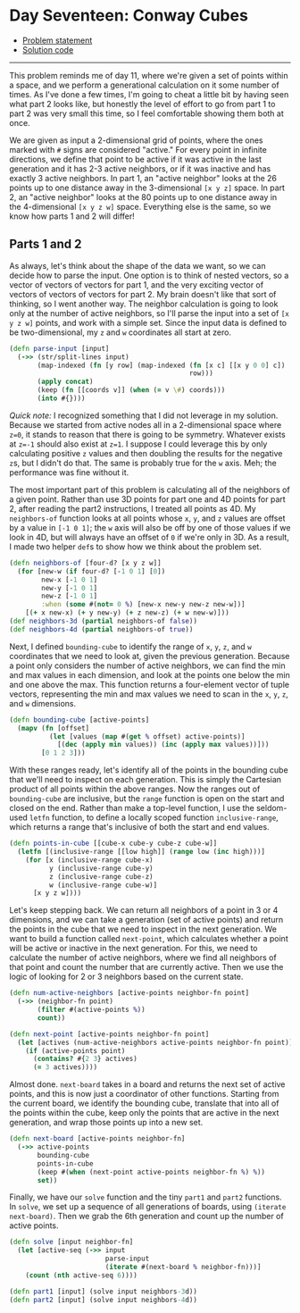# Day Seventeen: Conway Cubes

* [Problem statement](https://adventofcode.com/2020/day/17)
* [Solution code](https://github.com/abyala/advent-2020-clojure/blob/master/src/advent_2020_clojure/day17.clj)

---

This problem reminds me of day 11, where we're given a set of points within a space, and we perform a
generational calculation on it some number of times.  As I've done a few times, I'm going to cheat a
little bit by having seen what part 2 looks like, but honestly the level of effort to go from part 1
to part 2 was very small this time, so I feel comfortable showing them both at once.

We are given as input a 2-dimensional grid of points, where the ones marked with `#` signs are considered
"active." For every point in infinite directions, we define that point to be active if it was active in
the last generation and it has 2-3 active neighbors, or if it was inactive and has exactly 3 active
neighbors. In part 1, an "active neighbor" looks at the 26 points up to one distance away in the
3-dimensional `[x y z]` space. In part 2, an "active neighbor" looks at the 80 points up to one distance
away in the 4-dimensional `[x y z w]` space. Everything else is the same, so we know how parts 1 and 2
will differ!

## Parts 1 and 2

As always, let's think about the shape of the data we want, so we can decide how to parse the input. One
option is to think of nested vectors, so a vector of vectors of vectors for part 1, and the very exciting
vector of vectors of vectors of vectors for part 2. My brain doesn't like that sort of thinking, so I went
another way. The neighbor calculation is going to look only at the number of active neighbors, so I'll
parse the input into a set of `[x y z w]` points, and work with a simple set.  Since the input data is
defined to be two-dimensional, my `z` and `w` coordinates all start at zero.

```clojure
(defn parse-input [input]
  (->> (str/split-lines input)
       (map-indexed (fn [y row] (map-indexed (fn [x c] [[x y 0 0] c])
                                             row)))
       (apply concat)
       (keep (fn [[coords v]] (when (= v \#) coords)))
       (into #{})))
```

_Quick note:_ I recognized something that I did not leverage in my solution. Because we started from 
active nodes all in a 2-dimensional space where `z=0`, it stands to reason that there is going to be
symmetry. Whatever exists at `z=-1` should also exist at `z=1`. I suppose I could leverage this by
only calculating positive `z` values and then doubling the results for the negative `z`s, but I didn't
do that. The same is probably true for the `w` axis. Meh; the performance was fine without it.

The most important part of this problem is calculating all of the neighbors of a given point. Rather
than use 3D points for part one and 4D points for part 2, after reading the part2 instructions, I
treated all points as 4D.  My `neighbors-of` function looks at all points whose `x`, `y`, and `z` values
are offset by a value in `[-1 0 1]`; the `w` axis will also be off by one of those values if we look in
4D, but will always have an offset of `0` if we're only in 3D. As a result, I made two helper `def`s
to show how we think about the problem set.

```clojure
(defn neighbors-of [four-d? [x y z w]]
  (for [new-w (if four-d? [-1 0 1] [0])
        new-x [-1 0 1]
        new-y [-1 0 1]
        new-z [-1 0 1]
        :when (some #(not= 0 %) [new-x new-y new-z new-w])]
    [(+ x new-x) (+ y new-y) (+ z new-z) (+ w new-w)]))
(def neighbors-3d (partial neighbors-of false))
(def neighbors-4d (partial neighbors-of true))
```

Next, I defined `bounding-cube` to identify the range of `x`, `y`, `z`, and `w` coordinates that we
need to look at, given the previous generation. Because a point only considers the number of active
neighbors, we can find the min and max values in each dimension, and look at the points one below
the min and one above the max. This function returns a four-element vector of tuple vectors, representing
the min and max values we need to scan in the `x`, `y`, `z`, and `w` dimensions.

```clojure
(defn bounding-cube [active-points]
  (mapv (fn [offset]
          (let [values (map #(get % offset) active-points)]
            [(dec (apply min values)) (inc (apply max values))]))
        [0 1 2 3]))
``` 

With these ranges ready, let's identify all of the points in the bounding cube that we'll need to
inspect on each generation.  This is simply the Cartesian product of all points within the above
ranges. Now the ranges out of `bounding-cube` are inclusive, but the `range` function is open on
the start and closed on the end. Rather than make a top-level function, I use the seldom-used
`letfn` function, to define a locally scoped function `inclusive-range`, which returns a range
that's inclusive of both the start and end values.

```clojure
(defn points-in-cube [[cube-x cube-y cube-z cube-w]]
  (letfn [(inclusive-range [[low high]] (range low (inc high)))]
    (for [x (inclusive-range cube-x)
          y (inclusive-range cube-y)
          z (inclusive-range cube-z)
          w (inclusive-range cube-w)]
      [x y z w]))) 
```

Let's keep stepping back.  We can return all neighbors of a point in 3 or 4 dimensions, and we
can take a generation (set of active points) and return the points in the cube that we need to
inspect in the next generation. We want to build a function called `next-point`, which calculates
whether a point will be active or inactive in the next generation. For this, we need to calculate
the number of active neighbors, where we find all neighbors of that point and count the number
that are currently active. Then we use the logic of looking for 2 or 3 neighbors based on the
current state.

```clojure
(defn num-active-neighbors [active-points neighbor-fn point]
  (->> (neighbor-fn point)
       (filter #(active-points %))
       count))

(defn next-point [active-points neighbor-fn point]
  (let [actives (num-active-neighbors active-points neighbor-fn point)]
    (if (active-points point)
      (contains? #{2 3} actives)
      (= 3 actives))))
```

Almost done. `next-board` takes in a board and returns the next set of active points, and this
is now just a coordinator of other functions. Starting from the current board, we identify the
bounding cube, translate that into all of the points within the cube, keep only the points that
are active in the next generation, and wrap those points up into a new set.

```clojure
(defn next-board [active-points neighbor-fn]
  (->> active-points
       bounding-cube
       points-in-cube
       (keep #(when (next-point active-points neighbor-fn %) %))
       set))
```

Finally, we have our `solve` function and the tiny `part1` and `part2` functions. In `solve`,
we set up a sequence of all generations of boards, using `(iterate next-board)`.  Then we grab
the 6th generation and count up the number of active points.

```clojure
(defn solve [input neighbor-fn]
  (let [active-seq (->> input
                        parse-input
                        (iterate #(next-board % neighbor-fn)))]
    (count (nth active-seq 6))))

(defn part1 [input] (solve input neighbors-3d))
(defn part2 [input] (solve input neighbors-4d))
```